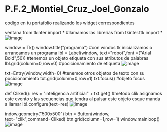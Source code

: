 # P.F.2_Montiel_Cruz_Joel_Gonzalo
codigo en tu portafolio realizando los widget correspondientes 

ventana from tkinter import * #llamamos las librerias from tkinter.ttk import * ![image](https://user-images.githubusercontent.com/79875834/112521050-adabe580-8d61-11eb-97bb-8154a1a8f209.png)

window = Tk() window.title("programa") #con windos tk inicializamos o arrancamos un programa lbl = Label(window, text="robot",font =("Arial Bold",50)) #tenemos un objeto etiqueta con sus atributos de palabras lbl.grid(column=0,row=0) #pocicionamiento de etiqueta
![image](https://user-images.githubusercontent.com/79875834/112521098-bbfa0180-8d61-11eb-9bc7-abf33ebc8965.png)

txt=Entry(window,width=0) #tenemos otros objetos de texto con su pocicionamiento txt.grid(column=0,row=1)
txt.focus() #objeto focus ![image](https://user-images.githubusercontent.com/79875834/112521219-e2b83800-8d61-11eb-9816-11885299f6cc.png)

def Cliked(): res = "inteligencia artificial" + txt.get() #metodo clik asignamos este evento y las secuencias que tendra al pulsar este objeto esque manda a llamar lbl.configure(text=res)
![image](https://user-images.githubusercontent.com/79875834/112521270-f06dbd80-8d61-11eb-9f35-0a585207dcd8.png)

indow.geometry("500x500") btn = Button(window, text="clik",command=Cliked) btn.grid(column=1,row=1)
window.mainloop() 
![image](https://user-images.githubusercontent.com/79875834/112521353-067b7e00-8d62-11eb-8424-cc38f3f33f4b.png)

